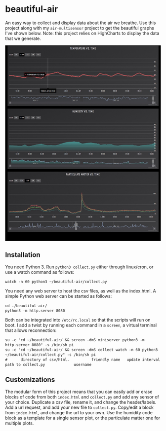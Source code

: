 # beautiful-air
An easy way to collect and display data about the air we breathe. Use this project along with my `air-multisensor` project to get the beautiful graphs I've shown below. Note: this project relies on HighCharts to display the data that we generate.


![Alt text](/screenshot.jpg?raw=true "Screenshot")

## Installation
You need Python 3. Run `python3 collect.py` either through linux/cron, or use a watch command as follows:
```
watch -n 60 python3 ~/beautiful-air/collect.py
```

You need any web server to host the csv files, as well as the index.html. A simple Python web server can be started as follows:

```
cd ./beautiful-air/
python3 -m http.server 8080
```

Both can be integrated into `/etc/rc.local` so that the scripts will run on boot. I add a twist by running each command in a `screen`, a virtual terminal that allows reconnection:

```
su -c "cd ~/beautiful-air/ && screen -dmS miniserver python3 -m http.server 8080" -s /bin/sh pi
su -c "cd ~/beautiful-air/ && screen -dmS collect watch -n 60 python3 ~/beautiful-air/collect.py" -s /bin/sh pi
#      directory of csv/html.          friendly name   update interval     path to collect.py             username
```

## Customizations
The modular form of this project means that you can easily add or erase blocks of code from both `index.html` and `collect.py` and add any sensor of your choice. Duplicate a csv file, rename it, and change the header/labels. Add a url request, and add your new file to `collect.py`. Copy/edit a block from `index.html`, and change the url to your own. Use the humidity code block as a template for a single sensor plot, or the particulate matter one for multiple plots.
